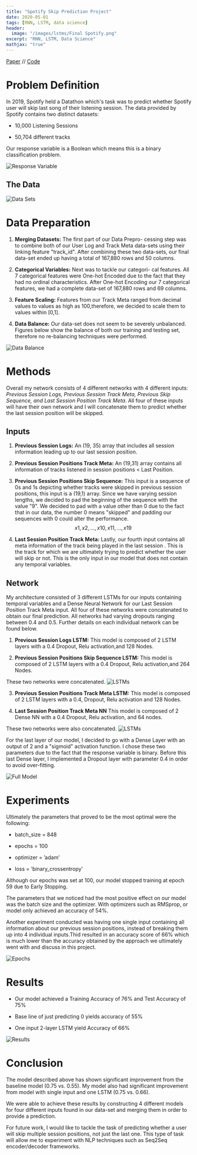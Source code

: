 ```yaml
---
title: "Spotify Skip Prediction Project"
date: 2020-05-01
tags: [RNN, LSTM, data science]
header:
  image: "/images/lstms/Final Spotify.png"
excerpt: "RNN, LSTM, Data Science"
mathjax: "true"
---
```

[Paper](https://github.com/aescot2/Data-Science-2/blob/master/DS2.pdf) //
[Code](https://github.com/aescot2/Data-Science-2/blob/master/DS2%20Final%20Project.ipynb)


# Problem Definition
In 2019, Spotify held a Datathon which's task was to predict whether Spotify user will skip last song of their listening session. The data provided by Spotify contains two  distinct datasets:
* 10,000 Listening Sessions
+ 50,704 different tracks 


Our response variable is a Boolean which means this is a binary classification problem.

<img src="{{ site.url }}{{ site.baseurl }}/images/lstms/bool.png" alt="Response Variable">

## The Data
<img src="{{ site.url }}{{ site.baseurl }}/images/lstms/Datasets.png" alt="Data Sets">

# Data Preparation
1. **Merging Datasets:** The first part of our Data Prepro- cessing step was to combine both of our User Log and Track Meta data-sets using their linking feature "track_id". After combining these two data-sets, our final data-set ended up having a total of 167,880 rows and 50 columns.

2. **Categorical Variables:** Next was to tackle our categori- cal features. All 7 categorical features were One-hot Encoded due to the fact that they had no ordinal characteristics. After One-hot Encoding our 7 categorical features, we had a complete data-set of 167,880 rows and 69 columns.

3. **Feature Scaling:** Features from our Track Meta ranged from decimal values to values as high as 100,therefore, we decided to scale them to values within [0,1].

4. **Data Balance:** Our data-set does not seem to be severely unbalanced. Figures below show the balance of both our training and testing set, therefore no re-balancing techniques were performed.
<img src="{{ site.url }}{{ site.baseurl }}/images/lstms/balance.png" alt="Data Balance">

# Methods
Overall my network consists of 4 different networks with 4 different inputs: *Previous Session Logs, Previous Session Track Meta, Previous Skip Sequence, and Last Session Position Track Meta*. All four of these inputs will have their own network and I will concatenate them to predict whether the last session position will be skipped.

## Inputs 
1. **Previous Session Logs:** An (19, 35) array that includes all session information leading up to our last session position. 

2. **Previous Session Positions Track Meta:** An (19,31) array contains all information of tracks listened in session positions < Last Position.

3. **Previous Session Positions Skip Sequence:** This input is a sequence of 0s and 1s depicting whether tracks were skipped in previous session positions, this input is a (19,1) array. Since we have varying session lengths, we decided to pad the beginning of the sequence with the value "9". We decided to pad with a value other than 0 due to the fact that in our data, the number 0 means "skipped" and padding our sequences with 0 could alter the performance.
$$x1, x2, ..., x10, x11, ..., x19$$

4. **Last Session Position Track Meta:** Lastly, our fourth input contains all meta information of the track being played in the last session . This is the track for which we are ultimately trying to predict whether the user will skip or not. This is the only input in our model that does not contain any temporal variables.


## Network


My architecture consisted of 3 different LSTMs for our inputs containing temporal variables and a Dense Neural Network for our Last Session Position Track Meta input. All four of these networks were concatenated to obtain our final prediction. All networks had varying dropouts ranging between 0.4 and 0.5. Further details on each individual network can be found below.

1. **Previous Session Logs LSTM:** This model is composed of 2 LSTM layers with a 0.4 Dropout, Relu activation,and 128 Nodes.

2. **Previous Session Positions Skip Sequence LSTM:** This model is composed of 2 LSTM layers with a 0.4 Dropout, Relu activation,and 264 Nodes.

These two networks were concatenated.
<img src="{{ site.url }}{{ site.baseurl }}/images/lstms/merge1.png" alt="LSTMs">

3. **Previous Session Positions Track Meta LSTM:** This model is composed of 2 LSTM layers with a 0.4, Dropout, Relu activation and 128 Nodes.

4. **Last Session Position Track Meta NN** This model is composed of 2 Dense NN with a 0.4 Dropout, Relu activation, and 64 nodes.

These two networks were also concatenated.
<img src="{{ site.url }}{{ site.baseurl }}/images/lstms/LSTM2.png" alt="LSTMs">

For the last layer of our model, I decided to go with a Dense Layer with an output of 2 and a "sigmoid" activation function. I chose these two parameters due to the fact that the response variable is binary. Before this last Dense layer, I implemented a Dropout layer with parameter 0.4 in order to avoid over-fitting.

<img src="{{ site.url }}{{ site.baseurl }}/images/lstms/Full Model.png" alt="Full Model">

# Experiments
Ultimately the parameters that proved to be the most optimal were the following:
* batch_size = 848
+ epochs = 100
- optimizer = ’adam’
* loss = ’binary_crossentropy’

Although our epochs was set at 100, our model stopped training at epoch 59 due to Early Stopping. 

The parameters that we noticed had the most positive effect on our model was the batch size and the optimizer. With optimizers such as RMSprop, or model only achieved an accuracy of 54%.

Another experiment conducted was having one single input containing all information about our previous session positions, instead of breaking them up into 4 individual inputs.Thid resulted in an accuracy score of 66% which is much lower than the accuracy obtained by the approach we ultimately went with and discuss in this project.

<img src="{{ site.url }}{{ site.baseurl }}/images/lstms/exp.png" alt="Epochs">

# Results

* Our model achieved a Training Accuracy of 76% and Test Accuracy of 75%
+ Base line of just predicting 0 yields accuracy of 55%
- One input 2-layer LSTM yield Accuracy of 66%

<img src="{{ site.url }}{{ site.baseurl }}/images/lstms/Results.png" alt="Results">

# Conclusion
The model described above has shown significant improvement from the baseline model (0.75 vs. 0.55). My model also had significant improvement from model with single input and one LSTM (0.75 vs. 0.66).

We were able to achieve these results by constructing 4 different models for four different inputs found in our data-set and merging them in order to provide a prediction. 

For future work, I would like to tackle the task of predicting whether a user will skip multiple session positions, not just the last one. This type of task will allow me to experiment with NLP techniques such as Seq2Seq encoder/decoder frameworks.



